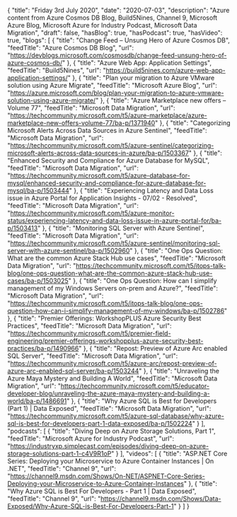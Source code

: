 {
  "title": "Friday 3rd July 2020",
  "date": "2020-07-03",
  "description": "Azure content from Azure Cosmos DB Blog, Build5Nines, Channel 9, Microsoft Azure Blog, Microsoft Azure for Industry Podcast, Microsoft Data Migration",
  "draft": false,
  "hasBlog": true,
  "hasPodcast": true,
  "hasVideo": true,
  "blogs": [
    {
      "title": "Change Feed – Unsung Hero of Azure Cosmos DB",
      "feedTitle": "Azure Cosmos DB Blog",
      "url": "https://devblogs.microsoft.com/cosmosdb/change-feed-unsung-hero-of-azure-cosmos-db/"
    },
    {
      "title": "Azure Web App: Application Settings",
      "feedTitle": "Build5Nines",
      "url": "https://build5nines.com/azure-web-app-application-settings/"
    },
    {
      "title": "Plan your migration to Azure VMware solution using Azure Migrate",
      "feedTitle": "Microsoft Azure Blog",
      "url": "https://azure.microsoft.com/blog/plan-your-migration-to-azure-vmware-solution-using-azure-migrate/"
    },
    {
      "title": "Azure Marketplace new offers – Volume 77",
      "feedTitle": "Microsoft Data Migration",
      "url": "https://techcommunity.microsoft.com/t5/azure-marketplace/azure-marketplace-new-offers-volume-77/ba-p/1371940"
    },
    {
      "title": "Categorizing Microsoft Alerts Across Data Sources in Azure Sentinel",
      "feedTitle": "Microsoft Data Migration",
      "url": "https://techcommunity.microsoft.com/t5/azure-sentinel/categorizing-microsoft-alerts-across-data-sources-in-azure/ba-p/1503367"
    },
    {
      "title": "Enhanced Security and Compliance for Azure Database for MySQL",
      "feedTitle": "Microsoft Data Migration",
      "url": "https://techcommunity.microsoft.com/t5/azure-database-for-mysql/enhanced-security-and-compliance-for-azure-database-for-mysql/ba-p/1503444"
    },
    {
      "title": "Experiencing Latency and Data Loss issue in Azure Portal for Application Insights - 07/02 - Resolved",
      "feedTitle": "Microsoft Data Migration",
      "url": "https://techcommunity.microsoft.com/t5/azure-monitor-status/experiencing-latency-and-data-loss-issue-in-azure-portal-for/ba-p/1503413"
    },
    {
      "title": "Monitoring SQL Server with Azure Sentinel",
      "feedTitle": "Microsoft Data Migration",
      "url": "https://techcommunity.microsoft.com/t5/azure-sentinel/monitoring-sql-server-with-azure-sentinel/ba-p/1502960"
    },
    {
      "title": "One Ops Question:  What are the common Azure Stack Hub use cases",
      "feedTitle": "Microsoft Data Migration",
      "url": "https://techcommunity.microsoft.com/t5/itops-talk-blog/one-ops-question-what-are-the-common-azure-stack-hub-use-cases/ba-p/1503025"
    },
    {
      "title": "One Ops Question: How can I simplify management of my Windows Servers on-prem and Azure?",
      "feedTitle": "Microsoft Data Migration",
      "url": "https://techcommunity.microsoft.com/t5/itops-talk-blog/one-ops-question-how-can-i-simplify-management-of-my-windows/ba-p/1502786"
    },
    {
      "title": "Premier Offerings: WorkshopPLUS Azure Security Best Practices",
      "feedTitle": "Microsoft Data Migration",
      "url": "https://techcommunity.microsoft.com/t5/premier-field-engineering/premier-offerings-workshopplus-azure-security-best-practices/ba-p/1490966"
    },
    {
      "title": "Repost: Preview of Azure Arc enabled SQL Server",
      "feedTitle": "Microsoft Data Migration",
      "url": "https://techcommunity.microsoft.com/t5/azure-arc/repost-preview-of-azure-arc-enabled-sql-server/ba-p/1503244"
    },
    {
      "title": "Unraveling the Azure Maya Mystery and Building A World",
      "feedTitle": "Microsoft Data Migration",
      "url": "https://techcommunity.microsoft.com/t5/educator-developer-blog/unraveling-the-azure-maya-mystery-and-building-a-world/ba-p/1486691"
    },
    {
      "title": "Why Azure SQL is Best for Developers (Part 1) | Data Exposed",
      "feedTitle": "Microsoft Data Migration",
      "url": "https://techcommunity.microsoft.com/t5/azure-sql-database/why-azure-sql-is-best-for-developers-part-1-data-exposed/ba-p/1502224"
    }
  ],
  "podcasts": [
    {
      "title": "Diving Deep on Azure Storage Solutions, Part 1",
      "feedTitle": "Microsoft Azure for Industry Podcast",
      "url": "https://industryxp.simplecast.com/episodes/diving-deep-on-azure-storage-solutions-part-1-c4V9R1oP"
    }
  ],
  "videos": [
    {
      "title": "ASP.NET Core Series: Deploying your Microservice to Azure Container Instances | On .NET",
      "feedTitle": "Channel 9",
      "url": "https://channel9.msdn.com/Shows/On-NET/ASPNET-Core-Series-Deploying-your-Microservice-to-Azure-Container-Instances"
    },
    {
      "title": "Why Azure SQL is Best For Developers - Part 1 | Data Exposed",
      "feedTitle": "Channel 9",
      "url": "https://channel9.msdn.com/Shows/Data-Exposed/Why-Azure-SQL-is-Best-For-Developers-Part-1"
    }
  ]
}